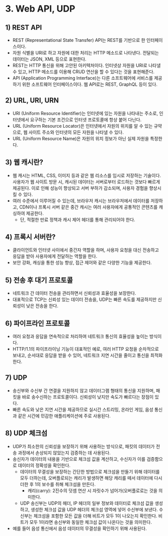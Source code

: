 # 3. Web API, UDP
## 1) REST API
- REST (Representational State Transfer) API는 REST를 기반으로 한 인터페이스이다.
- 자원 식별을 URI로 하고 자원에 대한 처리는 HTTP 메소드로 나타낸다. 전달되는 데이터는 JSON, XML 등으로 표현한다.
- REST는 HTTP 통신을 위해 고안된 아키텍처이다. 인터넷상 자원을 URI로 나타낼 수 있고, HTTP 메소드를 이용해 CRUD 연산을 할 수 있다는 것을 표현해준다.
- API (Application Programming Interface)는 다른 소프트웨어에 서비스를 제공하기 위한 소프트웨어 인터페이스이다. 웹 API로는 REST, GraphQL 등이 있다.

## 2) URL, URI, URN
- URI (Uniform Resource Identifier)는 인터넷에 있는 자원을 나타내는 주소로, 인터넷에서 요구하는 기본 조건으로 인터넷 프로토콜에 항상 붙어 다닌다.
- URL (Uniform Resource Locator)은 인터넷에서 자원의 위치를 알 수 있는 규약으로, 웹 사이트 주소와 인터넷의 모든 자원을 나타낼 수 있다.
- URL (Uniform Resource Name)은 자원의 위치 정보가 아닌 실제 자원을 특정한다.

## 3) 웹 캐시란?
- 웹 캐시는 HTML, CSS, 이미지 등과 같은 웹 리소스를 임시로 저장하는 기술이다. 사용자가 웹 사이트 방문 시, 캐시된 데이터는 서버로부터 로드하는 것보다 빠르게 제공된다. 이로 인해 성능이 향상되고 서버 부하가 감소되며, 사용자 경험을 향상시킬 수 있다.
- 여러 수준에서 이루어질 수 있는데, 브라우저 캐시는 브라우저에서 데이터를 저장하고, CDN이나 프록시 서버 같은 중간 캐시는 여러 사용자에게 공통적인 콘텐츠를 캐싱하여 제공한다.
	- 단, 적절한 만료 정책과 캐시 제어 헤더를 통해 관리되어야 한다.

## 4) 프록시 서버란?
- 클라이언트와 인터넷 사이에서 중간자 역할을 하며, 사용자 요청을 대신 전송하고 응답을 받아 사용자에게 전달하는 역할을 한다.
- 보안 강화, 캐싱을 통한 성능 향상, 접근 제어와 같은 다양한 기능을 제공한다.

## 5) 전송 후 대기 프로토콜
- 네트워크 간 데이터 전송을 관리하면서 신뢰성과 효율성을 보장한다.
- 대표적으로 TCP는 신뢰성 있는 데이터 전송을, UDP는 빠른 속도를 제공하지만 신뢰성이 낮은 전송을 한다.

## 6) 파이프라인 프로토콜
- 여러 요청과 응답을 연속적으로 처리하여 네트워크 통신의 효율성을 높이는 방식이다.
- HTTP/1.1의 파이프라이닝 기능이 대표적인 예로, 여러 HTTP 요청을 순차적으로 보내고, 순서대로 응답을 받을 수 있어, 네트워크 지연 시간을 줄이고 통신을 최적화한다.

## 7) UDP
- 송신부와 수신부 간 연결을 지원하지 않고 데이터그램 형태의 통신을 지원하며, 패킷을 바로 송수신하는 프로토콜이다. 신뢰성이 낮지만 속도가 빠르다는 장점이 있다.
- 빠른 속도와 낮은 지연 시간을 제공하므로 실시간 스트리밍, 온라인 게임, 음성 통신과 같은 시간에 민감한 애플리케이션에 주로 사용된다.

## 8) UDP 체크섬
- UDP가 최소한의 신뢰성을 보장하기 위해 사용하는 방식으로, 패킷의 데이터가 전송 과정에서 손상되지 않았는지 검증하는 데 사용된다.
- 송신자가 데이터의 내용을 기반으로 체크섬 값을 계산하고, 수신자가 이를 검증함으로 데이터의 정확성을 확인한다.
	- 데이터의 무결성을 보장하는 간단한 방법으로 체크섬을 만들기 위해 데이터를 모두 더하는데, 오버플로되는 캐리가 발생하면 해당 캐리를 떼서 데이터에 다시 더한 후 1의 보수를 취해 체크섬을 만든다.
		- 캐리(carry): 2진수의 덧셈 연산 시 자릿수가 넘어가(오버플로로는 것을 의미한다.
	- UDP 송신부는 UDP의 헤더, IP 헤더의 일부 정보와 데이터로 체크섬 값을 생성하고, 생성한 체크섬 값을 UDP 헤더의 체크섬 영역에 넣어 수신부에 보낸다. 수신부는 체크섬을 포함한 모든 값을 더해 비트가 모두 1이 나오는지 확인한다. 비트가 모두 1이라면 송신부와 동일한 체크섬 값이 나온다는 것을 의미한다.
- 예를 들어 음성 통신에서 음성 데이터의 무결성을 확인하기 위해 사용된다.